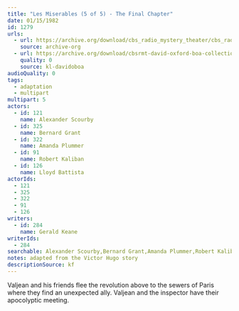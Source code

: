 ```yaml
---
title: "Les Miserables (5 of 5) - The Final Chapter"
date: 01/15/1982
id: 1279
urls: 
  - url: https://archive.org/download/cbs_radio_mystery_theater/cbs_radio_mystery_theater-1251-1300.zip/cbs_radio_mystery_theater-1251-1300%2Fcbsrmt_1279_les_miserables_5_the_final_chapter.mp3
    source: archive-org
  - url: https://archive.org/download/cbsrmt-david-oxford-boa-collection/CBSRMT-820115-1279-Les-Miserables,-Part-V---The-Final-Chapter-(32-22)-[2007]-{BoA}.mp3
    quality: 0
    source: kl-davidoboa
audioQuality: 0
tags: 
  - adaptation
  - multipart
multipart: 5
actors:  
  - id: 121
    name: Alexander Scourby  
  - id: 325
    name: Bernard Grant  
  - id: 322
    name: Amanda Plummer  
  - id: 91
    name: Robert Kaliban  
  - id: 126
    name: Lloyd Battista
actorIds:  
  - 121  
  - 325  
  - 322  
  - 91  
  - 126
writers:  
  - id: 284
    name: Gerald Keane
writerIds:  
  - 284
searchable: Alexander Scourby,Bernard Grant,Amanda Plummer,Robert Kaliban,Lloyd Battista Gerald Keane
notes: adapted from the Victor Hugo story
descriptionSource: kf
---
```

Valjean and his friends flee the revolution above to the sewers of Paris where they find an unexpected ally. Valjean and the inspector have their apocolyptic meeting.